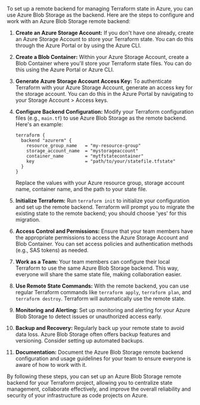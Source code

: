 To set up a remote backend for managing Terraform state in Azure, you can use Azure Blob Storage as the backend. Here are the steps to configure and work with an Azure Blob Storage remote backend:

1. **Create an Azure Storage Account:**
   If you don't have one already, create an Azure Storage Account to store your Terraform state. You can do this through the Azure Portal or by using the Azure CLI.

2. **Create a Blob Container:**
   Within your Azure Storage Account, create a Blob Container where you'll store your Terraform state files. You can do this using the Azure Portal or Azure CLI.

3. **Generate Azure Storage Account Access Key:**
   To authenticate Terraform with your Azure Storage Account, generate an access key for the storage account. You can do this in the Azure Portal by navigating to your Storage Account > Access keys.

4. **Configure Backend Configuration:**
   Modify your Terraform configuration files (e.g., `main.tf`) to use Azure Blob Storage as the remote backend. Here's an example:

   ```hcl
   terraform {
     backend "azurerm" {
       resource_group_name   = "my-resource-group"
       storage_account_name  = "mystorageaccount"
       container_name        = "mytfstatecontainer"
       key                   = "path/to/your/statefile.tfstate"
     }
   }
   ```

   Replace the values with your Azure resource group, storage account name, container name, and the path to your state file.

5. **Initialize Terraform:**
   Run `terraform init` to initialize your configuration and set up the remote backend. Terraform will prompt you to migrate the existing state to the remote backend; you should choose 'yes' for this migration.

6. **Access Control and Permissions:**
   Ensure that your team members have the appropriate permissions to access the Azure Storage Account and Blob Container. You can set access policies and authentication methods (e.g., SAS tokens) as needed.

7. **Work as a Team:**
   Your team members can configure their local Terraform to use the same Azure Blob Storage backend. This way, everyone will share the same state file, making collaboration easier.

8. **Use Remote State Commands:**
   With the remote backend, you can use regular Terraform commands like `terraform apply`, `terraform plan`, and `terraform destroy`. Terraform will automatically use the remote state.

9. **Monitoring and Alerting:**
   Set up monitoring and alerting for your Azure Blob Storage to detect issues or unauthorized access early.

10. **Backup and Recovery:** 
   Regularly back up your remote state to avoid data loss. Azure Blob Storage often offers backup features and versioning. Consider setting up automated backups.

11. **Documentation:**
    Document the Azure Blob Storage remote backend configuration and usage guidelines for your team to ensure everyone is aware of how to work with it.

By following these steps, you can set up an Azure Blob Storage remote backend for your Terraform project, allowing you to centralize state management, collaborate effectively, and improve the overall reliability and security of your infrastructure as code projects on Azure.
